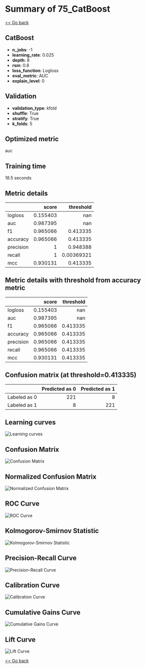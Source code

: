 # Summary of 75_CatBoost

[<< Go back](../README.md)


## CatBoost
- **n_jobs**: -1
- **learning_rate**: 0.025
- **depth**: 8
- **rsm**: 0.8
- **loss_function**: Logloss
- **eval_metric**: AUC
- **explain_level**: 0

## Validation
 - **validation_type**: kfold
 - **shuffle**: True
 - **stratify**: True
 - **k_folds**: 5

## Optimized metric
auc

## Training time

18.5 seconds

## Metric details
|           |    score |    threshold |
|:----------|---------:|-------------:|
| logloss   | 0.155403 | nan          |
| auc       | 0.987395 | nan          |
| f1        | 0.965066 |   0.413335   |
| accuracy  | 0.965066 |   0.413335   |
| precision | 1        |   0.948388   |
| recall    | 1        |   0.00369321 |
| mcc       | 0.930131 |   0.413335   |


## Metric details with threshold from accuracy metric
|           |    score |   threshold |
|:----------|---------:|------------:|
| logloss   | 0.155403 |  nan        |
| auc       | 0.987395 |  nan        |
| f1        | 0.965066 |    0.413335 |
| accuracy  | 0.965066 |    0.413335 |
| precision | 0.965066 |    0.413335 |
| recall    | 0.965066 |    0.413335 |
| mcc       | 0.930131 |    0.413335 |


## Confusion matrix (at threshold=0.413335)
|              |   Predicted as 0 |   Predicted as 1 |
|:-------------|-----------------:|-----------------:|
| Labeled as 0 |              221 |                8 |
| Labeled as 1 |                8 |              221 |

## Learning curves
![Learning curves](learning_curves.png)
## Confusion Matrix

![Confusion Matrix](confusion_matrix.png)


## Normalized Confusion Matrix

![Normalized Confusion Matrix](confusion_matrix_normalized.png)


## ROC Curve

![ROC Curve](roc_curve.png)


## Kolmogorov-Smirnov Statistic

![Kolmogorov-Smirnov Statistic](ks_statistic.png)


## Precision-Recall Curve

![Precision-Recall Curve](precision_recall_curve.png)


## Calibration Curve

![Calibration Curve](calibration_curve_curve.png)


## Cumulative Gains Curve

![Cumulative Gains Curve](cumulative_gains_curve.png)


## Lift Curve

![Lift Curve](lift_curve.png)



[<< Go back](../README.md)
